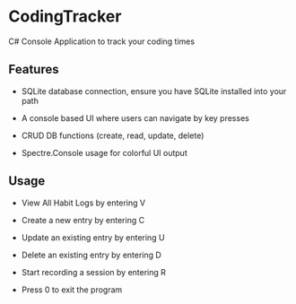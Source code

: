 # CodingTracker

C# Console Application to track your coding times

## Features

- SQLite database connection, ensure you have SQLite installed into your path

- A console based UI where users can navigate by key presses

- CRUD DB functions (create, read, update, delete)

- Spectre.Console usage for colorful UI output

## Usage

- View All Habit Logs by entering V

- Create a new entry by entering C

- Update an existing entry by entering U

- Delete an existing entry by entering D

- Start recording a session by entering R

- Press 0 to exit the program